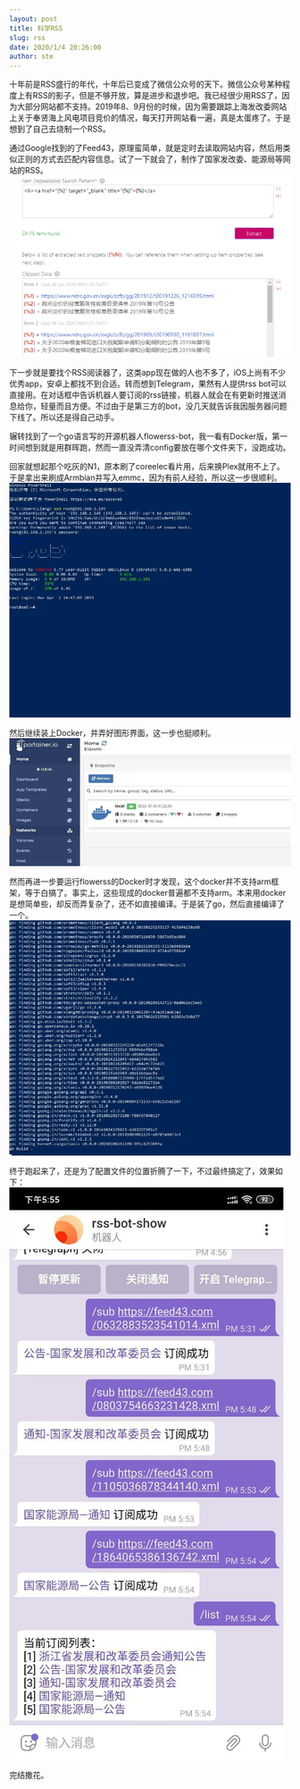 ```yaml
---
layout: post
title: 科学RSS
slug: rss
date: 2020/1/4 20:26:00
author: ste
---
```


十年前是RSS盛行的年代，十年后已变成了微信公众号的天下。微信公众号某种程度上有RSS的影子，但是不够开放，算是进步和退步吧。我已经很少用RSS了，因为大部分网站都不支持。2019年8、9月份的时候，因为需要跟踪上海发改委网站上关于奉贤海上风电项目竞价的情况，每天打开网站看一遍，真是太蛋疼了。于是想到了自己去烧制一个RSS。

通过Google找到的了Feed43，原理蛮简单，就是定时去读取网站内容，然后用类似正则的方式去匹配内容信息。试了一下就会了，制作了国家发改委、能源局等网站的RSS。
![Feed43](./images/feed43.png)

下一步就是要找个RSS阅读器了，这类app现在做的人也不多了，iOS上尚有不少优秀app，安卓上都找不到合适。转而想到Telegram，果然有人提供rss bot可以直接用。在对话框中告诉机器人要订阅的rss链接，机器人就会在有更新时推送消息给你，轻量而且方便。不过由于是第三方的bot，没几天就告诉我因服务器问题下线了。所以还是得自己动手。

辗转找到了一个go语言写的开源机器人flowerss-bot，我一看有Docker版，第一时间想到就是用群晖跑，然而一直没弄清config要放在哪个文件夹下，没跑成功。

回家就想起那个吃灰的N1，原本刷了coreelec看片用，后来换Plex就用不上了。于是拿出来刷成Armbian并写入emmc，因为有前人经验，所以这一步很顺利。
![armbian](./images/armbian.jpg)

然后继续装上Docker，并弄好图形界面，这一步也挺顺利。
![Portainer](./images/portainer.jpg)

然而再进一步要运行flowerss的Docker时才发现，这个docker并不支持arm框架，等于白搞了。事实上，这些现成的docker普遍都不支持arm。本来用docker是想简单些，却反而弄复杂了，还不如直接编译。于是装了go，然后直接编译了一个。
![flowerss](./images/flowerss.jpg)

终于跑起来了，还是为了配置文件的位置折腾了一下，不过最终搞定了，效果如下：
![Telegram](./images/telegram.jpg)

完结撒花。